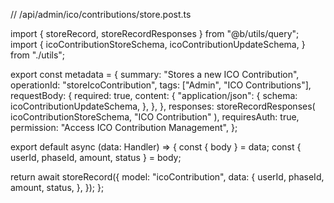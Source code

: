 // /api/admin/ico/contributions/store.post.ts

import { storeRecord, storeRecordResponses } from "@b/utils/query";
import {
  icoContributionStoreSchema,
  icoContributionUpdateSchema,
} from "./utils";

export const metadata = {
  summary: "Stores a new ICO Contribution",
  operationId: "storeIcoContribution",
  tags: ["Admin", "ICO Contributions"],
  requestBody: {
    required: true,
    content: {
      "application/json": {
        schema: icoContributionUpdateSchema,
      },
    },
  },
  responses: storeRecordResponses(
    icoContributionStoreSchema,
    "ICO Contribution"
  ),
  requiresAuth: true,
  permission: "Access ICO Contribution Management",
};

export default async (data: Handler) => {
  const { body } = data;
  const { userId, phaseId, amount, status } = body;

  return await storeRecord({
    model: "icoContribution",
    data: {
      userId,
      phaseId,
      amount,
      status,
    },
  });
};
